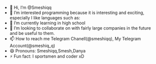 - 👋 Hi, I’m @Smeshiqq
- 👀 I’m interested programming because it is interesting and exciting, especially I like languages ​​such as:
- 🌱 I’m currently learning in high school
- 💞️ I’m looking to collaborate on with fairly large companies in the future and be useful to them.
- 📫 How to reach me Telegram Chanell(@smeshiqq), My Telegram Account(@smeshiq_q)
- 😄 Pronouns: Smeshiqq,Smesh,Danya
- ⚡ Fun fact: I sportsmen and coder xD

<!---
Smeshiqq/Smeshiqq is a ✨ special ✨ repository because its `README.md` (this file) appears on your GitHub profile.
You can click the Preview link to take a look at your changes.
--->
